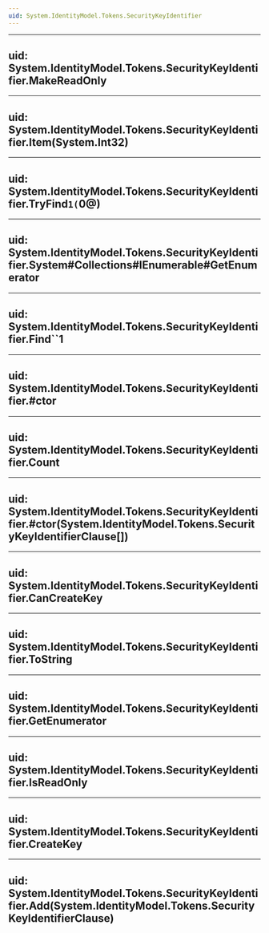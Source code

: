 ```yaml
---
uid: System.IdentityModel.Tokens.SecurityKeyIdentifier
---
```


---
uid: System.IdentityModel.Tokens.SecurityKeyIdentifier.MakeReadOnly
---

---
uid: System.IdentityModel.Tokens.SecurityKeyIdentifier.Item(System.Int32)
---

---
uid: System.IdentityModel.Tokens.SecurityKeyIdentifier.TryFind``1(``0@)
---

---
uid: System.IdentityModel.Tokens.SecurityKeyIdentifier.System#Collections#IEnumerable#GetEnumerator
---

---
uid: System.IdentityModel.Tokens.SecurityKeyIdentifier.Find``1
---

---
uid: System.IdentityModel.Tokens.SecurityKeyIdentifier.#ctor
---

---
uid: System.IdentityModel.Tokens.SecurityKeyIdentifier.Count
---

---
uid: System.IdentityModel.Tokens.SecurityKeyIdentifier.#ctor(System.IdentityModel.Tokens.SecurityKeyIdentifierClause[])
---

---
uid: System.IdentityModel.Tokens.SecurityKeyIdentifier.CanCreateKey
---

---
uid: System.IdentityModel.Tokens.SecurityKeyIdentifier.ToString
---

---
uid: System.IdentityModel.Tokens.SecurityKeyIdentifier.GetEnumerator
---

---
uid: System.IdentityModel.Tokens.SecurityKeyIdentifier.IsReadOnly
---

---
uid: System.IdentityModel.Tokens.SecurityKeyIdentifier.CreateKey
---

---
uid: System.IdentityModel.Tokens.SecurityKeyIdentifier.Add(System.IdentityModel.Tokens.SecurityKeyIdentifierClause)
---
